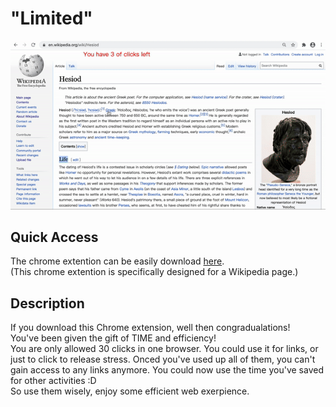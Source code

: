 # "Limited"

![Animated Cover](demo.gif)

## Quick Access
The chrome extention can be easily download [here](https://github.com/SamanthaCui/abc-student-repo/raw/master/projects/gift-project/gift-project.zip).
<br/>
(This chrome extention is specifically designed for a Wikipedia page.)

## Description
If you download this Chrome extension, well then congradualations!
<br/>
You've been given the gift of TIME and efficiency!
<br/>
You are only allowed 30 clicks in one browser. You could use it for links, or just to click to release stress. Onced you've used up all of them, you can't gain access to any links anymore. You could now use the time you've saved for other activities :D
<br/>
So use them wisely, enjoy some efficient web exerpience.    
